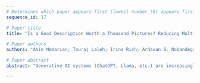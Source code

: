 ```yaml
--- 
# Determines which paper appears first (lowest number (0) appears first)
sequence_id: 17

# Paper title 
title: "Is a Good Description Worth a Thousand Pictures? Reducing Multimodal Alignment to Text-Based, Unimodal Alignment"

# Paper authors 
authors: "Amin Memarian; Touraj Laleh; Irina Rish; Ardavan S. Nobandegani"

# Paper abstract 
abstract: "Generative AI systems (ChatGPT, Llama, etc.) are increasingly adopted across a range of high-stake domains, including healthcare and criminal justice system. This rapid adoption indeed raises moral and ethical concerns. The emerging field of AI alignment aims to make AI systems that respect human values. In this work, we focus on evaluating the ethics of multimodal AI systems involving both text and images --- a relatively under-explored area, as most alignment work is currently focused on language models. Specifically, here we investigate whether the multimodal alignment problem (i.e., the problem of aligning a multimodal system) could be effectively reduced to the (text-based) unimodal alignment problem, wherein a language model would make a moral judgment purely based on a description of an image. Focusing on GPT-4 and LLaVA as two prominent examples of multimodal systems, here we demonstrate, rather surprisingly, that this reduction can be achieved with a relatively small loss in moral judgment performance in the case of LLaVa, and virtually no loss in the case of GPT-4."

--- 
```

